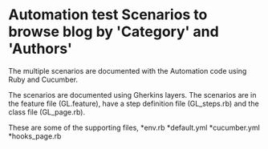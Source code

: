 # Automation test Scenarios to browse blog by 'Category' and 'Authors'

The multiple scenarios are documented with the Automation code using Ruby and Cucumber.

The scenarios are documented using Gherkins layers.
The scenarios are in the feature file (GL.feature), have a step definition file (GL_steps.rb) and the class file (GL_page.rb).

These are some of the supporting files,
*env.rb
*default.yml
*cucumber.yml
*hooks_page.rb
